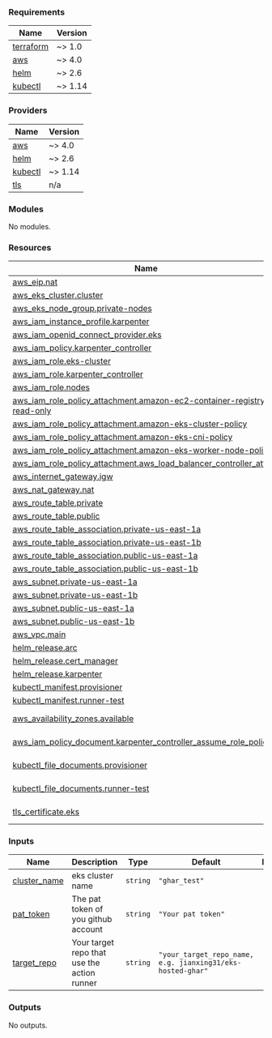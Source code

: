 <!-- BEGIN_TF_DOCS -->
### Requirements

| Name | Version |
|------|---------|
| <a name="requirement_terraform"></a> [terraform](#requirement\_terraform) | ~> 1.0 |
| <a name="requirement_aws"></a> [aws](#requirement\_aws) | ~> 4.0 |
| <a name="requirement_helm"></a> [helm](#requirement\_helm) | ~> 2.6 |
| <a name="requirement_kubectl"></a> [kubectl](#requirement\_kubectl) | ~> 1.14 |

### Providers

| Name | Version |
|------|---------|
| <a name="provider_aws"></a> [aws](#provider\_aws) | ~> 4.0 |
| <a name="provider_helm"></a> [helm](#provider\_helm) | ~> 2.6 |
| <a name="provider_kubectl"></a> [kubectl](#provider\_kubectl) | ~> 1.14 |
| <a name="provider_tls"></a> [tls](#provider\_tls) | n/a |

### Modules

No modules.

### Resources

| Name | Type |
|------|------|
| [aws_eip.nat](https://registry.terraform.io/providers/hashicorp/aws/latest/docs/resources/eip) | resource |
| [aws_eks_cluster.cluster](https://registry.terraform.io/providers/hashicorp/aws/latest/docs/resources/eks_cluster) | resource |
| [aws_eks_node_group.private-nodes](https://registry.terraform.io/providers/hashicorp/aws/latest/docs/resources/eks_node_group) | resource |
| [aws_iam_instance_profile.karpenter](https://registry.terraform.io/providers/hashicorp/aws/latest/docs/resources/iam_instance_profile) | resource |
| [aws_iam_openid_connect_provider.eks](https://registry.terraform.io/providers/hashicorp/aws/latest/docs/resources/iam_openid_connect_provider) | resource |
| [aws_iam_policy.karpenter_controller](https://registry.terraform.io/providers/hashicorp/aws/latest/docs/resources/iam_policy) | resource |
| [aws_iam_role.eks-cluster](https://registry.terraform.io/providers/hashicorp/aws/latest/docs/resources/iam_role) | resource |
| [aws_iam_role.karpenter_controller](https://registry.terraform.io/providers/hashicorp/aws/latest/docs/resources/iam_role) | resource |
| [aws_iam_role.nodes](https://registry.terraform.io/providers/hashicorp/aws/latest/docs/resources/iam_role) | resource |
| [aws_iam_role_policy_attachment.amazon-ec2-container-registry-read-only](https://registry.terraform.io/providers/hashicorp/aws/latest/docs/resources/iam_role_policy_attachment) | resource |
| [aws_iam_role_policy_attachment.amazon-eks-cluster-policy](https://registry.terraform.io/providers/hashicorp/aws/latest/docs/resources/iam_role_policy_attachment) | resource |
| [aws_iam_role_policy_attachment.amazon-eks-cni-policy](https://registry.terraform.io/providers/hashicorp/aws/latest/docs/resources/iam_role_policy_attachment) | resource |
| [aws_iam_role_policy_attachment.amazon-eks-worker-node-policy](https://registry.terraform.io/providers/hashicorp/aws/latest/docs/resources/iam_role_policy_attachment) | resource |
| [aws_iam_role_policy_attachment.aws_load_balancer_controller_attach](https://registry.terraform.io/providers/hashicorp/aws/latest/docs/resources/iam_role_policy_attachment) | resource |
| [aws_internet_gateway.igw](https://registry.terraform.io/providers/hashicorp/aws/latest/docs/resources/internet_gateway) | resource |
| [aws_nat_gateway.nat](https://registry.terraform.io/providers/hashicorp/aws/latest/docs/resources/nat_gateway) | resource |
| [aws_route_table.private](https://registry.terraform.io/providers/hashicorp/aws/latest/docs/resources/route_table) | resource |
| [aws_route_table.public](https://registry.terraform.io/providers/hashicorp/aws/latest/docs/resources/route_table) | resource |
| [aws_route_table_association.private-us-east-1a](https://registry.terraform.io/providers/hashicorp/aws/latest/docs/resources/route_table_association) | resource |
| [aws_route_table_association.private-us-east-1b](https://registry.terraform.io/providers/hashicorp/aws/latest/docs/resources/route_table_association) | resource |
| [aws_route_table_association.public-us-east-1a](https://registry.terraform.io/providers/hashicorp/aws/latest/docs/resources/route_table_association) | resource |
| [aws_route_table_association.public-us-east-1b](https://registry.terraform.io/providers/hashicorp/aws/latest/docs/resources/route_table_association) | resource |
| [aws_subnet.private-us-east-1a](https://registry.terraform.io/providers/hashicorp/aws/latest/docs/resources/subnet) | resource |
| [aws_subnet.private-us-east-1b](https://registry.terraform.io/providers/hashicorp/aws/latest/docs/resources/subnet) | resource |
| [aws_subnet.public-us-east-1a](https://registry.terraform.io/providers/hashicorp/aws/latest/docs/resources/subnet) | resource |
| [aws_subnet.public-us-east-1b](https://registry.terraform.io/providers/hashicorp/aws/latest/docs/resources/subnet) | resource |
| [aws_vpc.main](https://registry.terraform.io/providers/hashicorp/aws/latest/docs/resources/vpc) | resource |
| [helm_release.arc](https://registry.terraform.io/providers/hashicorp/helm/latest/docs/resources/release) | resource |
| [helm_release.cert_manager](https://registry.terraform.io/providers/hashicorp/helm/latest/docs/resources/release) | resource |
| [helm_release.karpenter](https://registry.terraform.io/providers/hashicorp/helm/latest/docs/resources/release) | resource |
| [kubectl_manifest.provisioner](https://registry.terraform.io/providers/gavinbunney/kubectl/latest/docs/resources/manifest) | resource |
| [kubectl_manifest.runner-test](https://registry.terraform.io/providers/gavinbunney/kubectl/latest/docs/resources/manifest) | resource |
| [aws_availability_zones.available](https://registry.terraform.io/providers/hashicorp/aws/latest/docs/data-sources/availability_zones) | data source |
| [aws_iam_policy_document.karpenter_controller_assume_role_policy](https://registry.terraform.io/providers/hashicorp/aws/latest/docs/data-sources/iam_policy_document) | data source |
| [kubectl_file_documents.provisioner](https://registry.terraform.io/providers/gavinbunney/kubectl/latest/docs/data-sources/file_documents) | data source |
| [kubectl_file_documents.runner-test](https://registry.terraform.io/providers/gavinbunney/kubectl/latest/docs/data-sources/file_documents) | data source |
| [tls_certificate.eks](https://registry.terraform.io/providers/hashicorp/tls/latest/docs/data-sources/certificate) | data source |

### Inputs

| Name | Description | Type | Default | Required |
|------|-------------|------|---------|:--------:|
| <a name="input_cluster_name"></a> [cluster\_name](#input\_cluster\_name) | eks cluster name | `string` | `"ghar_test"` | no |
| <a name="input_pat_token"></a> [pat\_token](#input\_pat\_token) | The pat token of you github account | `string` | `"Your pat token"` | no |
| <a name="input_target_repo"></a> [target\_repo](#input\_target\_repo) | Your target repo that use the action runner | `string` | `"your_target_repo_name, e.g. jianxing31/eks-hosted-ghar"` | no |

### Outputs

No outputs.
<!-- END_TF_DOCS -->